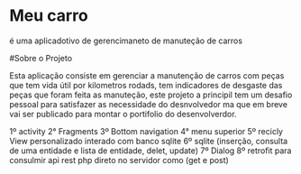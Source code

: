# Meu carro
é uma aplicadotivo de gerencimaneto de manuteção de carros

#Sobre o Projeto

Esta aplicação consiste em gerenciar a manutenção de carros com peças que tem vida útil por kilometros rodads, tem indicadores de desgaste das peças
que foram feita as manuteção, este projeto a principil tem um desafio pessoal para satisfazer as necessidade do desnvolvedor ma que em breve vai ser 
publicado para montar o portifolio do desenvolverdor.

1º activity
2° Fragments
3º Bottom navigation
4° menu superior
5º recicly View personalizado interado com banco sqlite
6º sqlite (inserção, consulta de uma entidade e lista de entidade, delet, update)
7º Dialog
8º retrofit para consulmir api rest php direto no servidor como (get e post)

 
